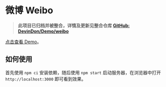 # 微博 Weibo

> **此项目已归档并被整合，详情及更新见整合仓库 [GitHub: DevinDon/Demo/weibo](https://github.com/DevinDon/demo/tree/main/apps/weibo)**

[点击查看 Demo](https://weibo.devin.red)。

## 如何使用

首先使用 `npm ci` 安装依赖，随后使用 `npm start` 启动服务器，在浏览器中打开 `http://localhost:3000` 即可看到效果。
